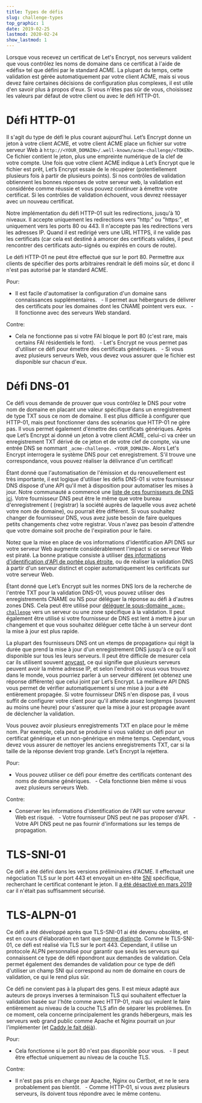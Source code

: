 ```yaml
---
title: Types de défis
slug: challenge-types
top_graphic: 1
date: 2019-02-25
lastmod: 2020-02-24
show_lastmod: 1
---
```



Lorsque vous recevez un certificat de Let's Encrypt, nos serveurs valident que vous contrôlez les noms de domaine dans ce certificat à l'aide de «défis» tel que défini par le standard ACME. La plupart du temps, cette validation est gérée automatiquement par votre client ACME, mais si vous devez faire certaines décisions de configuration plus complexes, il est utile d'en savoir plus à propos d'eux. Si vous n'êtes pas sûr de vous, choisissez les valeurs par défaut de votre client ou avec le défi HTTP-01.

# Défi HTTP-01

Il s'agit du type de défi le plus courant aujourd'hui. Let’s Encrypt donne un jeton à votre client ACME, et votre client ACME place un fichier sur votre serveur Web  à   `http://<YOUR_DOMAIN>/.well-known/acme-challenge/<TOKEN>`. Ce fichier contient le jeton, plus une empreinte numérique de la clef de votre compte. Une fois que votre client ACME indique à Let’s Encrypt que le fichier est prêt, Let’s Encrypt essaie de le récupérer (potentiellement plusieurs fois à partir de plusieurs points). Si nos contrôles de validation obtiennent les bonnes réponses de votre serveur web, la validation est considérée comme réussie et vous pouvez continuer à émettre votre certificat. Si les contrôles de validation échouent, vous devrez réessayer avec un nouveau certificat.

Notre implémentation du défi HTTP-01 suit les redirections, jusqu'à 10 niveaux. Il accepte uniquement les redirections vers "http:" ou "https:", et uniquement vers les ports 80 ou 443. Il n'accepte pas les redirections vers les adresses IP. Quand il est redirigé vers une URL HTTPS, il ne valide pas les certificats (car cela est destiné à amorcer des certificats valides, il peut rencontrer des certificats auto-signés ou expirés en cours de route).

Le défi HTTP-01 ne peut être effectué que sur le port 80. Permettre aux clients de spécifier des ports arbitraires rendrait le défi moins sûr, et donc il n'est pas autorisé par le standard ACME.

Pour:

  - Il est facile d'automatiser la configuration d'un domaine sans connaissances supplémentaires.
  - Il permet aux hébergeurs de délivrer des certificats pour les domaines  dont les CNAME pointent vers eux.
  - Il fonctionne avec des serveurs Web standard.

Contre:

  - Cela ne fonctionne pas si votre FAI bloque le port 80 (c'est rare, mais certains FAI résidentiels le font).
  - Let's Encrypt ne vous permet pas d'utiliser ce défi pour émettre des certificats génériques.
  - Si vous avez plusieurs serveurs Web, vous devez vous assurer que le fichier est disponible sur chacun d'eux.

# Défi DNS-01

Ce défi vous demande de prouver que vous contrôlez le DNS pour votre nom de domaine en placant une valeur spécifique dans un enregistrement de type TXT sous ce nom de domaine. Il est plus difficile à configurer que HTTP-01, mais peut fonctionner dans des scénarios que HTTP-01 ne gère pas. Il vous permet également d'émettre des certificats génériques. Après que Let’s Encrypt ai donné un jeton à votre client ACME, celui-ci va créer un enregistrement TXT dérivé de ce jeton et de votre clef de compte, via une entrée DNS  se nommant  `_acme-challenge. <YOUR_DOMAIN>`. Alors Let's Encrypt interrogera le système DNS pour cet enregistrement. S'il trouve une correspondance, vous pouvez réaliser la délivrance d'un certificat!

Étant donné que l'automatisation de l'émission et du renouvellement est très importante, il est logique d'utiliser les défis DNS-01 si votre fournisseur DNS dispose d'une API qu'il met à disposition pour automatiser les mises à jour. Notre communauté a commencé une [liste de ces fournisseurs de DNS ici][dns-api-providers]. Votre fournisseur DNS peut être le même que votre bureau d'enregistrement ( (registrar) la société auprès de laquelle vous avez acheté votre nom de domaine), ou pourrait être différent. Si vous souhaitez changer de fournisseur DNS, vous avez juste besoin de faire quelques petits changements chez votre registrar. Vous n'avez pas besoin d'attendre que votre domaine soit proche de l'expiration pour le faire.

Notez que la mise en place de vos informations d'identification API DNS sur votre serveur Web augmente considérablement l'impact si ce serveur Web est piraté. La bonne pratique consiste à utiliser [des informations d'identification d'API de portée plus étroite][securing-dns-credentials], ou de réaliser la validation DNS à partir d'un serveur distinct et copier automatiquement les certificats sur votre serveur Web.

Étant donné que Let’s Encrypt suit les normes DNS lors de la recherche de l'entrée TXT
pour la validation DNS-01, vous pouvez utiliser des enregistrements CNAME ou NS pour
déléguer la réponse  au défi à d'autres zones DNS. Cela peut être utilisé pour [déléguer le sous-domaine `_acme-challenge`][securing-dns-credentials] vers un serveur ou une zone spécifique à la validation. Il peut également être utilisé si votre fournisseur de DNS est lent à mettre à jour un changement et que vous souhaitez déléguer cette tâche à un serveur dont la mise à jour est plus rapide.

La plupart des fournisseurs DNS ont un «temps de propagation» qui régit la durée que prend la mise à jour d'un enregistrement DNS jusqu'à ce qu'il soit disponible sur tous les leurs serveurs. Il peut être difficile de mesurer cela car ils utilisent souvent [anycast], ce qui signifie que plusieurs serveurs peuvent avoir la même adresse IP, et selon l'endroit où vous vous trouvez dans le monde, vous pourriez parler à un serveur différent (et obtenez une réponse différente) que celui joint par Let’s Encrypt. La meilleure API DNS vous permet de vérifier automatiquement si une mise à jour a été entièrement propagée. Si votre fournisseur DNS n'en dispose pas, il vous suffit de configurer votre client pour qu'il attende assez longtemps (souvent au moins une heure) pour s'assurer que la mise à jour est propagée avant de déclencher la validation.

Vous pouvez avoir plusieurs enregistrements TXT en place pour le même nom.  Par exemple, cela peut se produire si vous validez un défi pour un certificat générique  et un non-générique en même temps. Cependant, vous devez vous assurer de nettoyer les anciens enregistrements TXT, car si la taille de la réponse devient trop grande. Let’s Encrypt la rejettera.

Pour:

  - Vous pouvez utiliser ce défi pour émettre des certificats contenant des noms de domaine génériques.
  - Cela fonctionne bien même si vous avez plusieurs serveurs Web.

Contre:

  - Conserver les informations d'identification de l'API sur votre serveur Web est risqué.
  - Votre fournisseur DNS peut ne pas proposer d'API.
  - Votre API DNS peut ne pas fournir d'informations sur les temps de propagation.

# TLS-SNI-01

Ce défi a été défini dans les versions préliminaires d'ACME. Il effectuait une négociation TLS sur le port 443 et envoyait un en-tête [SNI] spécifique, recherchant le certificat contenant le jeton. Il [a été désactivé en mars 2019][tls-sni-disablement] car il n'était pas suffisamment sécurisé.

# TLS-ALPN-01

Ce défi a été développé après que TLS-SNI-01 ai été devenu obsolète, et est en cours d'élaboration en tant que [norme distincte][tls-alpn]. Comme le TLS-SNI-01, ce défi est réalisé via TLS sur le port 443. Cependant, il utilise un protocole ALPN personnalisé pour garantir que seuls les serveurs qui connaissent ce type de défi répondront aux demandes de validation. Cela permet également des demandes de validation pour ce type de défi d'utiliser un champ SNI qui correspond au nom de domaine en cours de validation, ce qui le rend plus sûr.

Ce défi ne convient pas à la plupart des gens. Il est mieux adapté aux auteurs de proxys inverses à terminaison TLS qui souhaitent effectuer la validation basée sur l'hôte comme avec HTTP-01, mais qui veulent le faire entièrement au niveau de la couche TLS afin de séparer les problèmes. En ce moment, cela concerne principalement les grands hébergeurs, mais les serveurs web grand public comme Apache et Nginx pourrait un jour l'implémenter (et [Caddy le fait déjà][caddy-tls-alpn]).

Pour:

  - Cela fonctionne si le port 80 n'est pas disponible pour vous.
  - Il peut être effectué uniquement au niveau de la couche TLS.

Contre:

  - Il n'est pas pris en charge par Apache, Nginx ou Certbot, et ne le sera probablement pas bientôt.
  - Comme HTTP-01, si vous avez plusieurs serveurs, ils doivent tous répondre avec le même contenu.

[dns-api-providers]: https://community.letsencrypt.org/t/dns-providers-who-easily-integrate-with-lets-encrypt-dns-validation/86438
[securing-dns-credentials]: https://www.eff.org/deeplinks/2018/02/technical-deep-dive-securing-automation-acme-dns-challenge-validation
[anycast]: https://en.wikipedia.org/wiki/Anycast
[SNI]: https://en.wikipedia.org/wiki/Server_Name_Indication
[tls-sni-disablement]: https://community.letsencrypt.org/t/march-13-2019-end-of-life-for-all-tls-sni-01-validation-support/74209
[tls-alpn]: https://tools.ietf.org/html/rfc8737
[caddy-tls-alpn]: https://caddy.community/t/caddy-supports-the-acme-tls-alpn-challenge/4860
